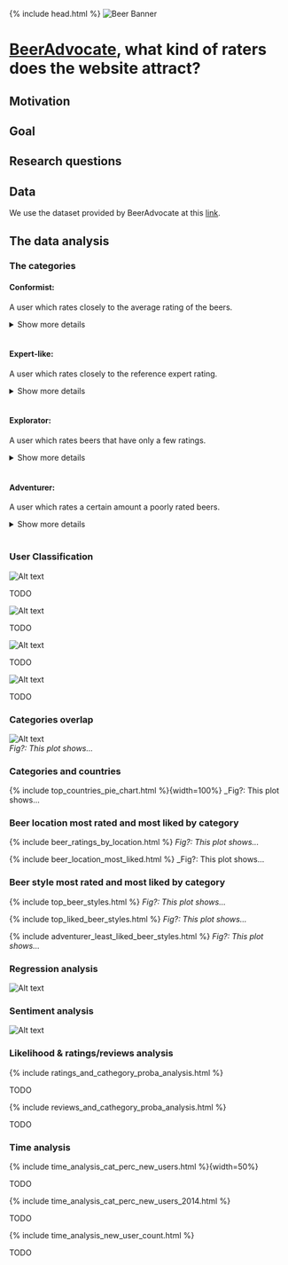 {% include head.html %}
![Beer Banner](./assets/img/beer_banner_extended.jpg "beer banner")

# [BeerAdvocate](https://www.beeradvocate.com/), what kind of raters does the website attract?
## Motivation
## Goal
## Research questions
## Data
We use the dataset provided by BeerAdvocate at this [link](https://drive.google.com/drive/folders/1Wz6D2FM25ydFw_-41I9uTwG9uNsN4TCF).
## The data analysis

### The categories

#### **Conformist:** 
A user which rates closely to the average rating of the beers.

<details>
  <summary>Show more details</summary>
  
  A user   $u$  is a conformist if he/she has a high conformism score defined as follows:
  $$CFM_u = \frac{1}{|B_u|}\sum_{b \in B_u}(\frac{r_{u,b}-\overline{r_b}}{\sigma_b})^2$$
  where $B_u$ is the set of beers the user $u$ has rated, $r_{u,b}$ is the rating given by user $u$ to beer $b$, $\sigma_b$ is the standard deviation of the ratings of the beer $b$, and $\overline{r_b}$ is the average rating of beer $b$.<br/>
  The metric is high if the user, on average, rates beers close to the average rating they get. This metric, aside from classifying users, could be an indicator of hearding effect if users from a particular region (a US state) have a high conformism score on average.
</details>

<br/>

#### **Expert-like:** 
A user which rates closely to the reference expert rating.

<details>
  <summary>Show more details</summary>

  A user $u$ is an expert-like if he/she has a high score similarity with our reference for expert rating. The score is defined as follows:
  $$EXP_u = \frac{1}{\frac{1}{|B_u|}\sum_{b \in B_u}(\frac{r_{u,b}-ref_b}{\sigma_b})^2}$$
  where $r_{u,b}$ is the rating given by user $u$ to beer $b$, $\sigma_b$ is the standard deviation of the ratings of the beer $b$, and $ref_b$ is a reference of objective rating of a beer $b$. The reference can be either the bros score in the range $[0,5]$, or the BA score scaled down to the range $[0,5]$ (originally in $[0, 100]$). Since the BA score is more abundant (94.5% of beers rated have a BA score), we may be using it as a reference. Both scores are objective ratings provided by administrators of beeradvocate.com who we assume adhere to the guidelines of objective beer reviewing.<br/>
  The score is large if, on average, the user rates beers close to the reference score. This metric is our best shot at detecting senior beer raters and experts active on the website based solely on the available data.
</details>

<br/>

#### **Explorator:**
A user which rates beers that have only a few ratings.

<details>
  <summary>Show more details</summary>
  
  A user $u$ is an explorator if he/she has a high adventurer score defined as follows where $U_{10}(b)$ is the set of at most 10 users that first rated the beer $b$:
  $$XPL_u = \sum_{b \in B_u} \mathbb{1} [u \in U_{10}(b)]$$
  This metric is larger for users that try out new beers that have not been in the spotlight (that is why they are explorators), and is low for users that almost always rate beers that have been already been rated many times before (in our case 10 times at least). This score provides us with information about which users contribute to enriching the experience on the website, either because they rate beers that do not get much attention, or because they "introduce" new beers on the website by being the first people to rate those beers.
</details>

<br/>

#### **Adventurer:**
A user which rates a certain amount a poorly rated beers.

<details>
  <summary>Show more details</summary>
  
  A user 
  $u$ is an adventurer if he/she often rates a beer $b$  that has a low score at time $t_{u,b}$ at which he/she rates it, measured as follows where $T$ is a threshold to be determined empirically (see next section):
  $$ADV_u = \sum_{b \in B_u} \mathbb{1} [r_b(t_{u,b}) < T]$$
  This metric is higher for users that try out beers that have a bad rating. We want to know if the users frequenting the website are generally reluctant or willing to try out beers with bad ratings.
</details>

<br/>

<!-- FAROUK BOUKIL -->
### User Classification

![Alt text](./assets/svg/adv_distribution.svg)

TODO
    
![Alt text](./assets/svg/cfm_distribution.svg) 

TODO
    
![Alt text](./assets/svg/exp_distribution.svg) 

TODO
   
![Alt text](./assets/svg/xpl_distribution.svg)  

TODO

### Categories overlap

![Alt text](./assets/svg/venn_diagram_categories.svg)  
    _Fig?: This plot shows..._

### Categories and countries

{% include top_countries_pie_chart.html %}{width=100%}
_Fig?: This plot shows...

### Beer location most rated and most liked by category

{% include beer_ratings_by_location.html %}
_Fig?: This plot shows..._

{% include beer_location_most_liked.html %}
_Fig?: This plot shows...

### Beer style most rated and most liked by category

{% include top_beer_styles.html %}
_Fig?: This plot shows..._

{% include top_liked_beer_styles.html %}
_Fig?: This plot shows..._

{% include adventurer_least_liked_beer_styles.html %}
_Fig?: This plot shows..._


### Regression analysis

![Alt text](./assets/svg/adventurer_regression.svg)


### Sentiment analysis

![Alt text](./assets/svg/sentiment_scores.svg)

<!-- FAROUK BOUKIL -->
### Likelihood & ratings/reviews analysis

{% include ratings_and_cathegory_proba_analysis.html %}

TODO

{% include reviews_and_cathegory_proba_analysis.html %}

TODO

<!-- FAROUK BOUKIL -->
### Time analysis

{% include time_analysis_cat_perc_new_users.html %}{width=50%}

TODO

{% include time_analysis_cat_perc_new_users_2014.html %}

TODO

{% include time_analysis_new_user_count.html %}

TODO


 
   

